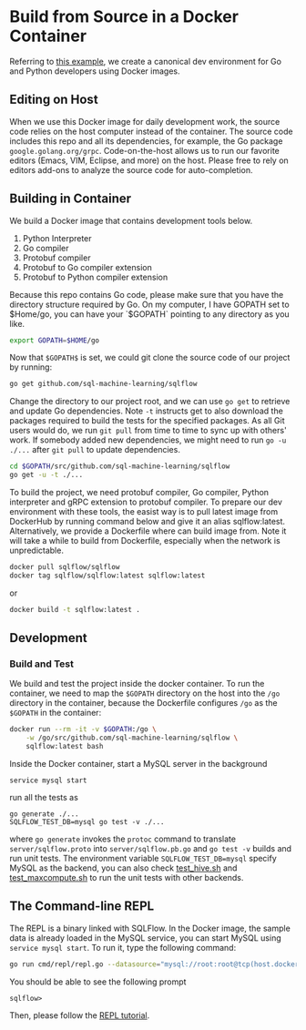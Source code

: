 # Build from Source in a Docker Container

Referring to [this example](https://github.com/wangkuiyi/canonicalize-go-python-grpc-dev-env),
we create a canonical dev environment for Go and Python developers using Docker images.

## Editing on Host

When we use this Docker image for daily development work, the source code relies
on the host computer instead of the container. The source code includes this repo
and all its dependencies, for example, the Go package `google.golang.org/grpc`.
Code-on-the-host allows us to run our favorite editors (Emacs, VIM, Eclipse, and more)
on the host.  Please free to rely on editors add-ons to analyze the source code
for auto-completion.

## Building in Container

We build a Docker image that contains development tools below.

1. Python Interpreter
1. Go compiler
1. Protobuf compiler
1. Protobuf to Go compiler extension
1. Protobuf to Python compiler extension

Because this repo contains Go code, please make sure that you have the directory structure required by Go. On my computer, I have GOPATH set to $Home/go, you can have your `$GOPATH` pointing to any directory as you like.

```bash
export GOPATH=$HOME/go
```

Now that `$GOPATH$` is set, we could git clone the source code of our project by running:

```bash
go get github.com/sql-machine-learning/sqlflow
```

Change the directory to our project root, and we can use `go get` to retrieve
and update Go dependencies. Note `-t` instructs get to also download the packages required to build
the tests for the specified packages. As all Git users would do, we run `git pull` from time to time to sync up with
others' work. If somebody added new dependencies, we might need to run `go -u ./...`
after `git pull` to update dependencies.

```bash
cd $GOPATH/src/github.com/sql-machine-learning/sqlflow
go get -u -t ./...
```

To build the project, we need protobuf compiler, Go compiler, Python interpreter and gRPC extension to protobuf compiler. To prepare our dev environment with these tools, the easist way is to pull latest image from DockerHub by running command below and give it an alias sqlflow:latest. Alternatively, we provide a Dockerfile where can build image from. Note it will take a while to build from Dockerfile, especially when the network is unpredictable.

```bash
docker pull sqlflow/sqlflow
docker tag sqlflow/sqlflow:latest sqlflow:latest
```

or

```bash
docker build -t sqlflow:latest .
```

## Development

### Build and Test

We build and test the project inside the docker container. To run the container, we need to map the `$GOPATH` directory on the host into the
`/go` directory in the container, because the Dockerfile configures `/go` as
the `$GOPATH` in the container:

```bash
docker run --rm -it -v $GOPATH:/go \
    -w /go/src/github.com/sql-machine-learning/sqlflow \
    sqlflow:latest bash
```

Inside the Docker container, start a MySQL server in the background

```
service mysql start
```

run all the tests as

```
go generate ./...
SQLFLOW_TEST_DB=mysql go test -v ./...
```

where `go generate` invokes the `protoc` command to translate `server/sqlflow.proto`
into `server/sqlflow.pb.go` and `go test -v` builds and run unit tests. The environment variable
`SQLFLOW_TEST_DB=mysql` specify MySQL as the backend, you can also check [test_hive.sh](/scripts/test_hive.sh) and
[test_maxcompute.sh](/scripts/test_maxcompute.sh) to run the unit tests with other backends.

## The Command-line REPL

The REPL is a binary linked with SQLFlow. In the Docker image, the sample data is already loaded in
the MySQL service, you can start MySQL using `service mysql start`. To run it, type the following
command:

```bash
go run cmd/repl/repl.go --datasource="mysql://root:root@tcp(host.docker.internal:3306)/?maxAllowedPacket=0"
```

You should be able to see the following prompt

```
sqlflow>
```

Then, please follow the [REPL tutorial](run/repl.md).
